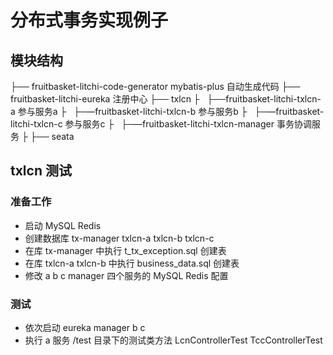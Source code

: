 # 分布式事务实现例子

## 模块结构

├── fruitbasket-litchi-code-generator           mybatis-plus 自动生成代码
├── fruitbasket-litchi-eureka                   注册中心
├── txlcn
├&nbsp;&nbsp;&nbsp;├──fruitbasket-litchi-txlcn-a               参与服务a
├&nbsp;&nbsp;&nbsp;├─—fruitbasket-litchi-txlcn-b               参与服务b
├&nbsp;&nbsp;&nbsp;├─—fruitbasket-litchi-txlcn-c               参与服务c
├&nbsp;&nbsp;&nbsp;├─—fruitbasket-litchi-txlcn-manager         事务协调服务
├
├── seata

## txlcn 测试

### 准备工作
 - 启动 MySQL Redis
 - 创建数据库 tx-manager txlcn-a txlcn-b txlcn-c
 - 在库 tx-manager 中执行 t_tx_exception.sql 创建表
 - 在库 txlcn-a txlcn-b 中执行 business_data.sql 创建表
 - 修改 a b c manager 四个服务的 MySQL Redis 配置
### 测试
 - 依次启动 eureka manager b c
 - 执行 a 服务 /test 目录下的测试类方法 LcnControllerTest TccControllerTest

 



